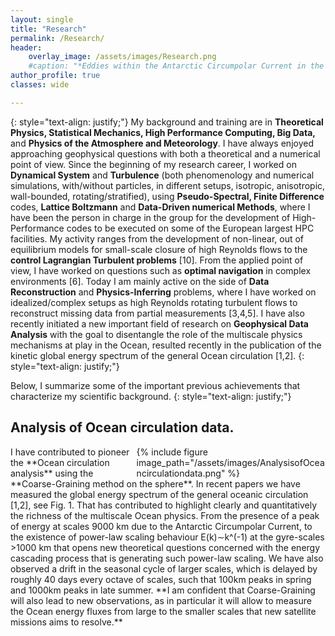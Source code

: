 ```yaml
---
layout: single
title: "Research"
permalink: /Research/
header:
    overlay_image: /assets/images/Research.png
    #caption: "*Eddies within the Antarctic Circumpolar Current in the [NeverWorld2](https://doi.org/10.5194/gmd-15-6567-2022) model.*"
author_profile: true
classes: wide

---
```

{: style="text-align: justify;"}
My background and training are in **Theoretical Physics, Statistical Mechanics, High Performance Computing, Big Data,** and **Physics of the Atmosphere and Meteorology**. I have always enjoyed approaching geophysical questions with both a theoretical and a numerical point of view. Since the beginning of my research career, I worked on **Dynamical System** and **Turbulence** (both phenomenology and numerical simulations, with/without particles, in different setups, isotropic, anisotropic, wall-bounded, rotating/stratified), using **Pseudo-Spectral, Finite Difference** codes, **Lattice Boltzmann** and **Data-Driven numerical Methods**, where I have been the person in charge in the group for the development of High-Performance codes to be executed on some of the European largest HPC facilities. My activity ranges from the development of non-linear, out of equilibrium models for small-scale closure of high Reynolds flows to the **control Lagrangian Turbulent problems** [10]. From the applied point of view, I have worked on questions such as **optimal navigation** in complex environments [6]. Today I am mainly active on the side of **Data Reconstruction** and **Physics-Inferring** problems, where I have worked on idealized/complex setups as high Reynolds rotating turbulent flows to reconstruct missing data from partial measurements [3,4,5]. I have also recently initiated a new important field of research on **Geophysical Data Analysis** with the goal to disentangle the role of the multiscale physics mechanisms at play in the Ocean, resulted recently in the publication of the kinetic global energy spectrum of the general Ocean circulation [1,2]. 
{: style="text-align: justify;"}

Below, I summarize some of the important previous achievements that characterize my scientific background.
{: style="text-align: justify;"}

## Analysis of Ocean circulation data.

<div style="width:60%;  padding-left: 10px; float:right">
    {% include figure image_path="/assets/images/AnalysisofOceancirculationdata.png" %}
</div>
I have contributed to pioneer the **Ocean circulation analysis** using the **Coarse-Graining method on the sphere**. In recent papers we have measured the global energy spectrum of the general oceanic circulation [1,2], see Fig. 1. That has contributed to highlight clearly and quantitatively the richness of the multiscale Ocean physics. From the presence of a peak of energy at scales 9000 km due to the Antarctic Circumpolar Current, to the existence of power-law scaling behaviour E(k)∼k^(-1) at the gyre-scales >1000 km that opens new theoretical questions concerned with the energy cascading process that is generating such power-law scaling. We have also observed a drift in the seasonal cycle of larger scales, which is delayed by roughly 40 days every octave of scales, such that 100km peaks in spring and 1000km peaks in late summer. **I am confident that Coarse-Graining will also lead to new observations, as in particular it will allow to measure the Ocean energy fluxes from large to the smaller scales that new satellite missions aims to resolve.**

